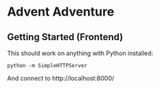 # Advent Adventure

## Getting Started (Frontend)

This should work on anything with Python installed:

`python -m SimpleHTTPServer`

And connect to http://localhost:8000/
